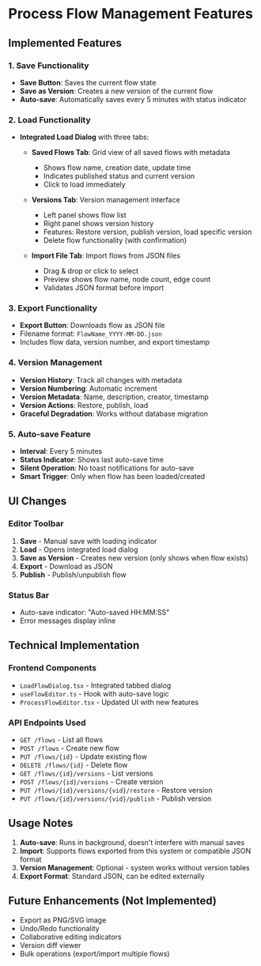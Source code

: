 # Process Flow Management Features

## Implemented Features

### 1. Save Functionality
- **Save Button**: Saves the current flow state
- **Save as Version**: Creates a new version of the current flow
- **Auto-save**: Automatically saves every 5 minutes with status indicator

### 2. Load Functionality
- **Integrated Load Dialog** with three tabs:
  - **Saved Flows Tab**: Grid view of all saved flows with metadata
    - Shows flow name, creation date, update time
    - Indicates published status and current version
    - Click to load immediately
  
  - **Versions Tab**: Version management interface
    - Left panel shows flow list
    - Right panel shows version history
    - Features: Restore version, publish version, load specific version
    - Delete flow functionality (with confirmation)
  
  - **Import File Tab**: Import flows from JSON files
    - Drag & drop or click to select
    - Preview shows flow name, node count, edge count
    - Validates JSON format before import

### 3. Export Functionality
- **Export Button**: Downloads flow as JSON file
- Filename format: `FlowName_YYYY-MM-DD.json`
- Includes flow data, version number, and export timestamp

### 4. Version Management
- **Version History**: Track all changes with metadata
- **Version Numbering**: Automatic increment
- **Version Metadata**: Name, description, creator, timestamp
- **Version Actions**: Restore, publish, load
- **Graceful Degradation**: Works without database migration

### 5. Auto-save Feature
- **Interval**: Every 5 minutes
- **Status Indicator**: Shows last auto-save time
- **Silent Operation**: No toast notifications for auto-save
- **Smart Trigger**: Only when flow has been loaded/created

## UI Changes

### Editor Toolbar
1. **Save** - Manual save with loading indicator
2. **Load** - Opens integrated load dialog
3. **Save as Version** - Creates new version (only shows when flow exists)
4. **Export** - Download as JSON
5. **Publish** - Publish/unpublish flow

### Status Bar
- Auto-save indicator: "Auto-saved HH:MM:SS"
- Error messages display inline

## Technical Implementation

### Frontend Components
- `LoadFlowDialog.tsx` - Integrated tabbed dialog
- `useFlowEditor.ts` - Hook with auto-save logic
- `ProcessFlowEditor.tsx` - Updated UI with new features

### API Endpoints Used
- `GET /flows` - List all flows
- `POST /flows` - Create new flow
- `PUT /flows/{id}` - Update existing flow
- `DELETE /flows/{id}` - Delete flow
- `GET /flows/{id}/versions` - List versions
- `POST /flows/{id}/versions` - Create version
- `PUT /flows/{id}/versions/{vid}/restore` - Restore version
- `PUT /flows/{id}/versions/{vid}/publish` - Publish version

## Usage Notes

1. **Auto-save**: Runs in background, doesn't interfere with manual saves
2. **Import**: Supports flows exported from this system or compatible JSON format
3. **Version Management**: Optional - system works without version tables
4. **Export Format**: Standard JSON, can be edited externally

## Future Enhancements (Not Implemented)
- Export as PNG/SVG image
- Undo/Redo functionality  
- Collaborative editing indicators
- Version diff viewer
- Bulk operations (export/import multiple flows)